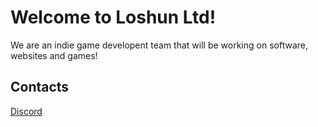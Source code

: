 # Welcome to Loshun Ltd!

We are an indie game developent team that will be working on software, websites and games!

## Contacts
[Discord](https://discord.gg/Pv6agYuc4C)
